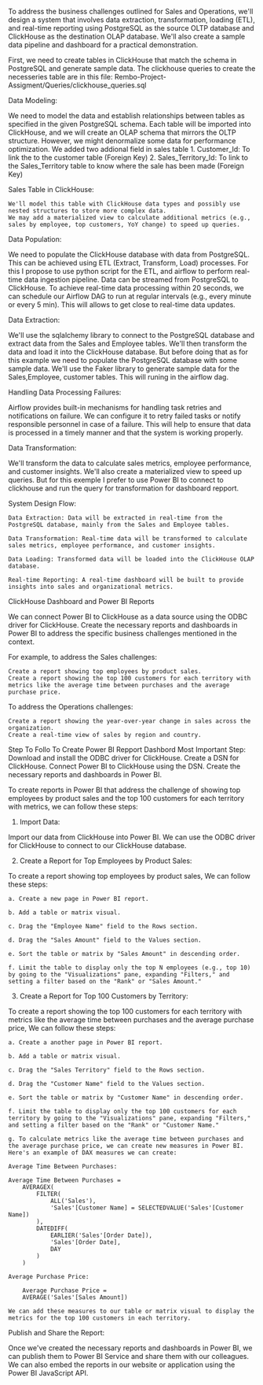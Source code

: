 To address the business challenges outlined for Sales and Operations, we'll design a system that involves data extraction, transformation, loading (ETL), and real-time reporting using PostgreSQL as the source OLTP database and ClickHouse as the destination OLAP database. We'll also create a sample data pipeline and dashboard for a practical demonstration.

First, we need to create tables in ClickHouse that match the schema in PostgreSQL and generate sample data.
The clickhouse queries to create the necesseries table are in this file: Rembo-Project-Assigment/Queries/clickhouse_queries.sql

Data Modeling:

We need to model the data and establish relationships between tables as specified in the given PostgreSQL schema. Each table will be imported into ClickHouse, and we will create an OLAP schema that mirrors the OLTP structure. However, we might denormalize some data for performance optimization.
We added two addional field in sales table
    1. Customer_Id: To link the to the customer table (Foreign Key)
    2. Sales_Territory_Id: To link to the Sales_Territory table to know where the sale has been made (Foreign Key)

Sales Table in ClickHouse:

    We'll model this table with ClickHouse data types and possibly use nested structures to store more complex data.
    We may add a materialized view to calculate additional metrics (e.g., sales by employee, top customers, YoY change) to speed up queries.

Data Population:

We need to populate the ClickHouse database with data from PostgreSQL. This can be achieved using ETL (Extract, Transform, Load) processes. For this I propose to use python script for the ETL, and airflow to perform real-time data ingestion pipeline. Data can be streamed from PostgreSQL to ClickHouse.
To achieve real-time data processing within 20 seconds, we can schedule our Airflow DAG to run at regular intervals (e.g., every minute or every 5 min). This will allows to get close to real-time data updates.



Data Extraction:

We'll use the sqlalchemy library to connect to the PostgreSQL database and extract data from the Sales and Employee tables. We'll then transform the data and load it into the ClickHouse database.
But before doing that as for this example we need to populate the PostgreSQL database with some sample data. We'll use the Faker library to generate sample data for the Sales,Employee, customer tables. This will runing in the airflow dag.

Handling Data Processing Failures:

Airflow provides built-in mechanisms for handling task retries and notifications on failure. We can configure it to retry failed tasks or notify responsible personnel in case of a failure. This will help to ensure that data is processed in a timely manner and that the system is working properly.

Data Transformation:

We'll transform the data to calculate sales metrics, employee performance, and customer insights. We'll also create a materialized view to speed up queries. But for this exemple I prefer to use Power BI to connect to clickhouse and run the query for transformation for dashboard repport.

System Design Flow:

    Data Extraction: Data will be extracted in real-time from the PostgreSQL database, mainly from the Sales and Employee tables.

    Data Transformation: Real-time data will be transformed to calculate sales metrics, employee performance, and customer insights.

    Data Loading: Transformed data will be loaded into the ClickHouse OLAP database.

    Real-time Reporting: A real-time dashboard will be built to provide insights into sales and organizational metrics.



ClickHouse Dashboard and Power BI Reports

We can connect Power BI to ClickHouse as a data source using the ODBC driver for ClickHouse. Create the necessary reports and dashboards in Power BI to address the specific business challenges mentioned in the context.

For example, to address the Sales challenges:

    Create a report showing top employees by product sales.
    Create a report showing the top 100 customers for each territory with metrics like the average time between purchases and the average purchase price.

To address the Operations challenges:

    Create a report showing the year-over-year change in sales across the organization.
    Create a real-time view of sales by region and country.


Step To Follo To Create Power BI Repport Dashbord
    Most Important Step:
        Download and install the ODBC driver for ClickHouse.
        Create a DSN for ClickHouse.
        Connect Power BI to ClickHouse using the DSN.
        Create the necessary reports and dashboards in Power BI.

To create reports in Power BI that address the challenge of showing top employees by product sales and the top 100 customers for each territory with metrics, we can follow these steps:

1. Import Data:

Import our data from ClickHouse into Power BI. We can use the ODBC driver for ClickHouse to connect to our ClickHouse database.

2. Create a Report for Top Employees by Product Sales:

To create a report showing top employees by product sales, We can follow these steps:

    a. Create a new page in Power BI report.

    b. Add a table or matrix visual.

    c. Drag the "Employee Name" field to the Rows section.

    d. Drag the "Sales Amount" field to the Values section.

    e. Sort the table or matrix by "Sales Amount" in descending order.

    f. Limit the table to display only the top N employees (e.g., top 10) by going to the "Visualizations" pane, expanding "Filters," and setting a filter based on the "Rank" or "Sales Amount."


3. Create a Report for Top 100 Customers by Territory:

To create a report showing the top 100 customers for each territory with metrics like the average time between purchases and the average purchase price, We can follow these steps:

    a. Create a another page in Power BI report.

    b. Add a table or matrix visual.

    c. Drag the "Sales Territory" field to the Rows section.

    d. Drag the "Customer Name" field to the Values section.

    e. Sort the table or matrix by "Customer Name" in descending order.

    f. Limit the table to display only the top 100 customers for each territory by going to the "Visualizations" pane, expanding "Filters," and setting a filter based on the "Rank" or "Customer Name."

    g. To calculate metrics like the average time between purchases and the average purchase price, we can create new measures in Power BI. Here's an example of DAX measures we can create:

    Average Time Between Purchases:

    Average Time Between Purchases = 
        AVERAGEX(
            FILTER(
                ALL('Sales'),
                'Sales'[Customer Name] = SELECTEDVALUE('Sales'[Customer Name])
            ),
            DATEDIFF(
                EARLIER('Sales'[Order Date]),
                'Sales'[Order Date],
                DAY
            )
        )

    Average Purchase Price:

        Average Purchase Price = 
        AVERAGE('Sales'[Sales Amount])

    We can add these measures to our table or matrix visual to display the metrics for the top 100 customers in each territory.

Publish and Share the Report:

Once we've created the necessary reports and dashboards in Power BI, we can publish them to Power BI Service and share them with our colleagues. We can also embed the reports in our website or application using the Power BI JavaScript API.


